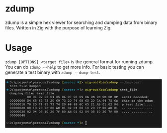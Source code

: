 # zdump

zdump is a simple hex viewer for searching and dumping data from binary files. Written in Zig with the purpose of learning Zig.

# Usage

`zdump [OPTIONS] <target file>` is the general format for running zdump. You can do `zdump --help` to get more info. For basic testing you can generate a test binary with `zdump --dump-test`.

![demo_screen](https://raw.githubusercontent.com/Joeyrp/zdump/refs/heads/master/assets/demo.png)